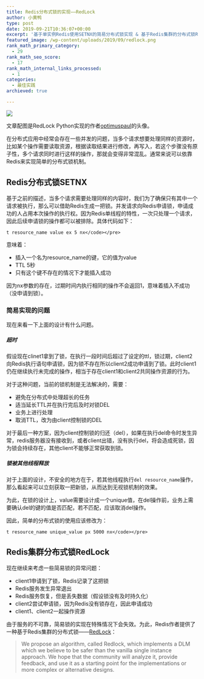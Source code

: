 ```yaml
---
title: Redis分布式锁的实现——RedLock
author: 小黄鸭
type: post
date: 2019-09-21T10:36:07+00:00
excerpt: '基于单实例Redis使用SETNX的简易分布式锁实现 & 基于Redis集群的分布式锁RedLock实现'
featured_image: /wp-content/uploads/2019/09/redlock.png
rank_math_primary_category:
  - 29
rank_math_seo_score:
  - 17
rank_math_internal_links_processed:
  - 1
categories:
  - 最佳实践
archieved: true

---
```

![](../2019/09/redlock-py.png")

文章配图是RedLock Python实现的作者[optimuspaul][1]的头像。

在分布式应用中经常会存在一些并发的问题，当多个请求想要处理同样的资源时，比如某个操作需要读取资源，根据读取结果进行修改，再写入，若这个步骤没有原子性，多个请求同时进行这样的操作，那就会变得非常混乱。通常来说可以依靠Redis来实现简单的分布式锁机制。

## Redis分布式锁SETNX

基于之前的描述，当多个请求需要处理同样的内容时，我们为了确保只有其中一个请求被执行，那么可以借助Redis生成一把锁。并发请求向Redis申请锁，申请成功的人占用本次操作的执行权。因为Redis单线程的特性，一次只处理一个请求，因此后续申请锁的操作都可以被排除。具体代码如下：

```
t resource_name value ex 5 nx</code></pre>

```
意味着：

  * 插入一个名为resource_name的键，它的值为value
  * TTL 5秒
  * 只有这个键不存在的情况下才能插入成功

因为nx参数的存在，过期时间内执行相同的操作不会返回1，意味着插入不成功（没申请到锁）。

### 简易实现的问题

现在来看一下上面的设计有什么问题。

##### 超时

假设现在clinet1拿到了锁，在执行一段时间后超过了设定的ttl，锁过期，client2向Redis执行语句申请锁，因为锁不存在所以client2成功申请到了锁。此时client1仍在继续执行未完成的操作，相当于存在client1和client2共同操作资源的行为。

对于这种问题，当前的锁机制是无法解决的，需要：

  * 避免在分布式中处理超长的任务
  * 适当延长TTL并在执行完后及时对锁DEL
  * 业务上进行处理
  * 取消TTL，改为由client控制锁的DEL

对于最后一种方案，因为client控制锁的归还（del），如果在执行del命令时发生异常，redis服务器没有接收到，或者client出错，没有执行del，将会造成死锁，因为锁会持续存在，其他client不能够正常获取到锁。

##### 锁被其他线程释放

对于上面的设计，不安全的地方在于，若其他线程执行`del resource_name`操作，那么看起来可以立刻获取一把新锁，从而达到无视锁机制的效果。

为此，在锁的设计上，value需要设计成一个unique值，在del操作前，业务上需要确认del的键的值是否匹配，若不匹配，应该取消del操作。

因此，简单的分布式锁的使用应该修改为：

```
t resource_name unique_value px 5000 nx</code></pre>

```
## Redis集群分布式锁RedLock

现在继续来考虑一些简易锁的异常问题：

  * client1申请到了锁，Redis记录了这把锁
  * Redis服务发生异常退出
  * Redis服务恢复，但是丢失数据（假设锁没有及时持久化）
  * client2尝试申请锁，因为Redis没有锁存在，因此申请成功
  * client1、client2一起操作资源

由于服务的不可靠，简易锁的实现在特殊情况下会失效。为此，Redis作者提供了一种基于Redis集群的分布式锁——[RedLock][2]：

<blockquote class="wp-block-quote">
  <p>
    We propose an algorithm, called Redlock, which implements a DLM which we believe to be safer than the vanilla single instance approach. We hope that the community will analyze it, provide feedback, and use it as a starting point for the implementations or more complex or alternative designs.
  </p>
</blockquote>

 [1]: https://github.com/SPSCommerce/redlock-py/commits?author=optimuspaul
 [2]: https://redis.io/topics/distlock